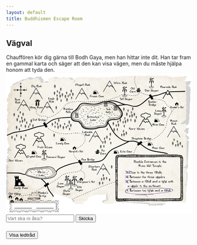 ```yaml
---
layout: default
title: Buddhismen Escape Room
---
```


## Vägval

Chauffören kör dig gärna till Bodh Gaya, men han hittar inte dit.
Han tar fram en gammal karta och säger att den kan visa vägen, men du måste hjälpa honom att tyda den.
<img src="/assets/images/treasuremap.png"> 
<input type="text" id="answer" placeholder="Vart ska ni åka?">
<button onclick="checkAnswer()">Skicka</button>

<p id="message"></p>
<a href="rum3.html" id="nextLink" style="display:none;">Gå vidare!</a>

<script>

const correctHash = "Y3J5c3RhbCBjYXZl"; 

function checkAnswer() {
    var userAnswer = document.getElementById('answer').value.trim().toLowerCase();
    var message = document.getElementById('message');
    var nextLink = document.getElementById('nextLink');

    // Koda användarens svar
    var userHash = btoa(userAnswer);

    if(userHash === correctHash) {
        message.textContent = "Rätt! Du kan gå vidare.";
        nextLink.style.display = 'inline';
    } else {
        message.textContent = "Fel svar, försök igen!";
        nextLink.style.display = 'none';
    }
}
</script>



<!-- Ledtrådsruta -->
<button onclick="toggleClue()" style="margin:10px 0;">Visa ledtråd</button>

<p id="clue" style="display:none; background:#f0f0f0; padding:10px; border-radius:5px;">
Ni ska åka till nr 4. 
Använd 1-3 för att försöka lista ut vad symbolerna heter.  

</p>

<script>
function toggleClue() {
  var clue = document.getElementById('clue');
  if(clue.style.display === 'none') {
    clue.style.display = 'block';
  } else {
    clue.style.display = 'none';
  }
}
</script>